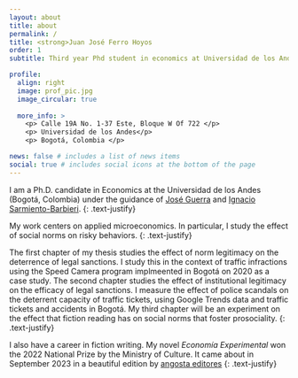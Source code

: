 ```yaml
---
layout: about
title: about
permalink: /
title: <strong>Juan José Ferro Hoyos 
order: 1
subtitle: Third year Phd student in economics at Universidad de los Andes. 

profile:
  align: right
  image: prof_pic.jpg
  image_circular: true 
  
  more_info: >
    <p> Calle 19A No. 1-37 Este, Bloque W Of 722 </p>
    <p> Universidad de los Andes</p>
    <p> Bogotá, Colombia </p>

news: false # includes a list of news items
social: true # includes social icons at the bottom of the page
---
```



I am a Ph.D. candidate in Economics at the Universidad de los Andes (Bogotá, Colombia) under the guidance of [José Guerra](https://jguerraforero.wixsite.com/joseaguerra) and [Ignacio Sarmiento-Barbieri](https://ignaciomsarmiento.github.io/). 
{: .text-justify}

My work centers on applied microeconomics. In particular, I study the effect of social norms on risky behaviors. 
{: .text-justify}

The first chapter of my thesis studies the effect of norm legitimacy on the deterrence of legal sanctions. I study this in the context of traffic infractions using the Speed Camera program implmeented in Bogotá on 2020 as a case study. 
The second chapter studies the effect of institutional legitimacy on the efficacy of legal sanctions. I measure the effect of police scandals on the deterrent capacity of traffic tickets, using Google Trends data and traffic tickets and accidents in Bogotá.
My third chapter will be an experiment on the effect that fiction reading has on social norms that foster prosociality.
{: .text-justify}

I also have a career in fiction writing. My novel _Economía Experimental_ won the 2022 National Prize by the Ministry of Culture. It came about in September 2023 in a beautiful edition by [angosta editores](https://www.angosta.co/producto/economia-experimental/) 
{: .text-justify}
